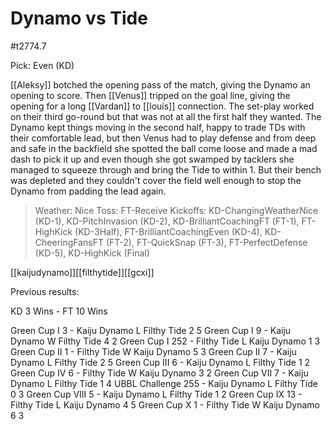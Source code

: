 # Dynamo vs Tide

#t2774.7

Pick: Even (KD)

[[Aleksy]] botched the opening pass of the match, giving the Dynamo an opening to score. Then [[Venus]] tripped on the goal line, giving the opening for a long [[Vardan]] to [[louis]] connection. The set-play worked on their third go-round but that was not at all the first half they wanted. The Dynamo kept things moving in the second half, happy to trade TDs with their comfortable lead, but then Venus had to play defense and from deep and safe in the backfield she spotted the ball come loose and made a mad dash to pick it up and even though she got swamped by tacklers she managed to squeeze through and bring the Tide to within 1. But their bench was depleted and they couldn't cover the field well enough to stop the Dynamo from padding the lead again.

> Weather: Nice
> Toss: FT-Receive
> Kickoffs: KD-ChangingWeatherNice (KD-1), KD-PitchInvasion (KD-2), KD-BrilliantCoachingFT (FT-1), FT-HighKick (KD-3Half), FT-BrilliantCoachingEven (KD-4), KD-CheeringFansFT (FT-2), FT-QuickSnap (FT-3), FT-PerfectDefense (KD-5), KD-HighKick (Final)

[[kaijudynamo]][[filthytide]][[gcxi]]

Previous results:

KD 3 Wins - FT 10 Wins

Green Cup I	3 - Kaiju Dynamo L Filthy Tide 2 5
Green Cup I	9 - Kaiju Dynamo W Filthy Tide 4 2
Green Cup I	252 - Filthy Tide L Kaiju Dynamo 1 3
Green Cup II 1 - Filthy Tide W Kaiju Dynamo 5 3
Green Cup II 7 - Kaiju Dynamo L Filthy Tide 2 5
Green Cup III 6 - Kaiju Dynamo L Filthy Tide 1 2
Green Cup IV 6 - Filthy Tide W Kaiju Dynamo 3 2
Green Cup VII 7 - Kaiju Dynamo L Filthy Tide 1 4
UBBL Challenge 255 - Kaiju Dynamo L Filthy Tide 0 3
Green Cup VIII 5 - Kaiju Dynamo L Filthy Tide 1 2
Green Cup IX 13 - Filthy Tide L Kaiju Dynamo 4 5
Green Cup X 1 - Filthy Tide W Kaiju Dynamo 6 3